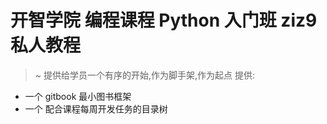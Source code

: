 # 开智学院 编程课程 Python 入门班 ziz9私人教程
>~ 提供给学员一个有序的开始,作为脚手架,作为起点
提供:

- 一个 gitbook 最小图书框架
- 一个 配合课程每周开发任务的目录树

